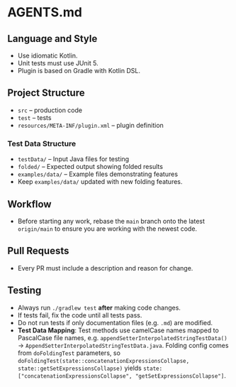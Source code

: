 # AGENTS.md

## Language and Style
- Use idiomatic Kotlin.
- Unit tests must use JUnit 5.
- Plugin is based on Gradle with Kotlin DSL.

## Project Structure
- `src` – production code
- `test` – tests
- `resources/META-INF/plugin.xml` – plugin definition

### Test Data Structure

- `testData/` – Input Java files for testing
- `folded/` – Expected output showing folded results
- `examples/data/` – Example files demonstrating features
- Keep `examples/data/` updated with new folding features.

## Workflow
- Before starting any work, rebase the `main` branch onto the latest `origin/main` to ensure you are working with the newest code.

## Pull Requests
- Every PR must include a description and reason for change.

## Testing
- Always run `./gradlew test` **after** making code changes.
- If tests fail, fix the code until all tests pass.
- Do not run tests if only documentation files (e.g. `.md`) are modified.
- **Test Data Mapping**: Test methods use camelCase names mapped to PascalCase file names, e.g.
  `appendSetterInterpolatedStringTestData()` → `AppendSetterInterpolatedStringTestData.java`. Folding
  config comes from `doFoldingTest` parameters, so `doFoldingTest(state::concatenationExpressionsCollapse,
  state::getSetExpressionsCollapse)` yields `state: ["concatenationExpressionsCollapse", "getSetExpressionsCollapse"]`.
